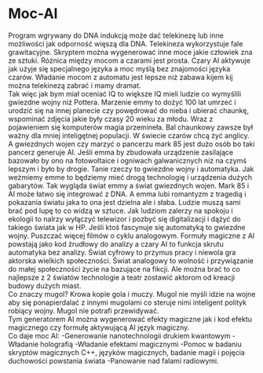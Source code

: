 # Moc-AI
Program wgrywany do DNA indukcją może dać telekinezę lub inne możliwości jak odporność więszą dla DNA. 
Telekineza wykorzystuje fale grawitacyjne. 
Skryptem można wygenerować inne moce jakie człowiek zna ze sztuki. 
Różnica między mocom a czarami jest prosta. Czary AI aktywuje jak użyje się specjalnego języka a moc myślą bez znajomości języka czarów. 
Władanie mocom z automatu jest lepsze niż zabawa kijem kij można telekinezą zabrać i mamy dramat.  
Tak więc jak bym miał oceniać IQ to większe IQ mieli ludzie co wymyślili gwiezdne wojny niż Pottera. Marzenie emmy to dożyć 100 lat umrzeć i urodzić się na innej planecie czy powędrować do nieba i ubierać chaunkę, wspominać zdjęcia jakie były czasy 20 wieku za młodu. Wraz z pojawieniem się komputerów magia przemineła. Bal chaunkowy zawsze był ważny dla mniej inteligętnej populacji. 
W świecie czarów chcą żyć anglicy. A gwiezdnych wojen czy marzyć o pancerzu mark 85 jest dużo osób bo taki pancerz generuje AI. Jeśli emma by zbudowała urządzenie zasilające bazowało by ono na fotowoltaice i ogniwach galwanicznych niż na czymś lepszym i było by drogie. Tanie rzeczy to gwiezdne wojny i automatyka. Jak weżmiemy emme to będziemy mieć drogą technologię i urządzenia dużych gabarytów. Tak wygląda świat emmy a świat gwiezdnych wojen. Mark 85 i AI może łatwo się integrować z DNA. A emma lubi romantyzm z tragedią i pokazania światu jaka to ona jest dzielna ale i słaba. Ludzie muszą sami brać pod lupę to co widzą w sztuce. 
Jak ludziom zalerzy na spokoju i ekologii to nalrzy wyłączyć telewizor i pozbyć się digitalizacji i dążyć do takiego świata jak w HP. Jeśli ktoś fascynuje się automatyką to gwiezdne wojny. Puszczać więcej filmów o cyklu analogowym. 
Formuły magiczne z AI powstają jako kod źrudłowy do analizy a czary AI to funkcja skrutu automatyka bez analizy. 
Świat cyfrowy to przymus pracy i niewola gra aktorska wielkich społeczności. Świat analogowy to wolność i przywiązanie do małej społeczności życie na bazujące na fikcji. Ale można brać to co najlepsze z 2 światów technologie a teatr zostawić aktorom od kreacji budowy dużych miast.  
Co znaczy mugol? Krowa kopie gola i muczy. Mugol nie myśli idzie na wojne aby się ponapierdalać z innymi mugolami co steruje nimi inteligent polityk robiący wojny. Mugol nie potrafi przewidywać.  
Tym generatorem AI można wygenerować efekty magiczne jak i kod efektu magicznego czy formułę aktywującą AI język magiczny.  
Co daje moc AI:
-Generowanie nanotechnologii drukiem kwantowym 
-Władanie holografią 
-Władanie efektami magicznymi
-Pomoc w badaniu skryptów magicznych C++, języków magicznych, badanie magii i pojęcia duchowości powstania świata
-Panowanie nad falami radiowymi. 
